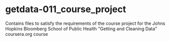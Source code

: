 # getdata-011_course_project
Contains files to satisfy the requirements of the course project for the Johns Hopkins Bloomberg School of Public Health "Getting and Cleaning Data" coursera.org course
